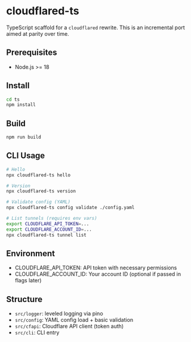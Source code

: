 # cloudflared-ts

TypeScript scaffold for a `cloudflared` rewrite. This is an incremental port aimed at parity over time.

## Prerequisites

- Node.js >= 18

## Install

```bash
cd ts
npm install
```

## Build

```bash
npm run build
```

## CLI Usage

```bash
# Hello
npx cloudflared-ts hello

# Version
npx cloudflared-ts version

# Validate config (YAML)
npx cloudflared-ts config validate ./config.yaml

# List tunnels (requires env vars)
export CLOUDFLARE_API_TOKEN=... 
export CLOUDFLARE_ACCOUNT_ID=...
npx cloudflared-ts tunnel list
```

## Environment

- CLOUDFLARE_API_TOKEN: API token with necessary permissions
- CLOUDFLARE_ACCOUNT_ID: Your account ID (optional if passed in flags later)

## Structure

- `src/logger`: leveled logging via pino
- `src/config`: YAML config load + basic validation
- `src/cfapi`: Cloudflare API client (token auth)
- `src/cli`: CLI entry

